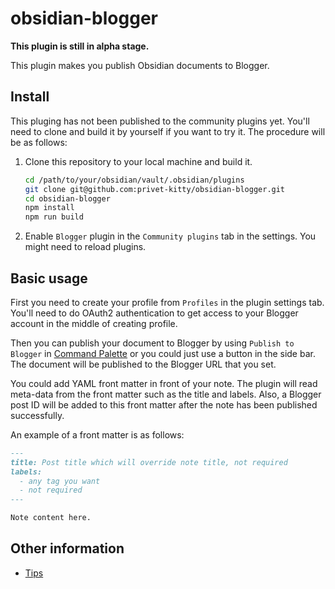 # obsidian-blogger

**This plugin is still in alpha stage.**

This plugin makes you publish Obsidian documents to Blogger.

## Install

This pluging has not been published to the community plugins yet. You'll need to clone and build it by yourself if you want to try it. The procedure will be as follows:

1. Clone this repository to your local machine and build it.
   ```bash
   cd /path/to/your/obsidian/vault/.obsidian/plugins
   git clone git@github.com:privet-kitty/obsidian-blogger.git
   cd obsidian-blogger
   npm install
   npm run build
   ```
2. Enable `Blogger` plugin in the `Community plugins` tab in the settings. You might need to reload plugins.

## Basic usage

First you need to create your profile from `Profiles` in the plugin settings tab. You'll need to do OAuth2 authentication to get access to your Blogger account in the middle of creating profile.

Then you can publish your document to Blogger by using `Publish to Blogger` in [Command Palette](https://help.obsidian.md/Plugins/Command+palette) or you could just use a button in the side bar. The document will be published to the Blogger URL that you set.

You could add YAML front matter in front of your note. The plugin will read meta-data from the front matter such as the title and labels. Also, a Blogger post ID will be added to this front matter after the note has been published successfully.

An example of a front matter is as follows:

```markdown
---
title: Post title which will override note title, not required
labels:
  - any tag you want
  - not required
---

Note content here.
```

## Other information

- [Tips](https://github.com/privet-kitty/obsidian-blogger/blob/main/docs/tips.md)
